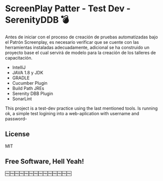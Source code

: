 # ScreenPlay Patter - Test Dev - SerenityDDB 💣

Antes de iniciar con el proceso de creación de pruebas automatizadas bajo el Patrón Screenplay, es necesario verificar que se cuente con las herramientas instaladas adecuadamente, adicional se ha construido un proyecto base el cual servirá de modelo para la creación de los talleres de capacitación.

- IntelliJ
- JAVA 1.8 y JDK
- GRADLE
- Cucumber Plugin
- Build Path JREs
- Serenity DBB Plugin
- SonarLint

This project is a test-dev practice using the last mentioned tools.
Is running ok, a simple test logining into a web-aplication with username and password-

License
----
MIT

**Free Software, Hell Yeah!** 
----
🆓🆓🆓🆓🆓🆓🆓🆓🆓🆓🆓🆓🆓🆓
